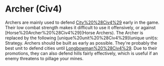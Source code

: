 # Archer (Civ4)

Archers are mainly used to defend [City%20%28Civ4%29](cities) early in the game. Their low combat strength makes it difficult to use it offensively, or against [Horse%20Archer%20%28Civ4%29](Horse Archers).
The Archer is replaced by the following [unique%20unit%20%28Civ4%29](unique unit)s:
Strategy.
Archers should be built as early as possible. They're probably the best unit to defend cities until [Longbowman%20%28Civ4%29](Longbowmen). Due to their promotions, they can also defend hills fairly effectively, which is useful if an enemy threatens to pillage your mines.